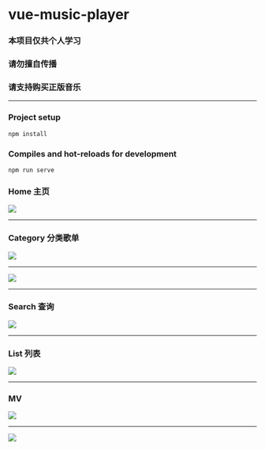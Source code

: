 # vue-music-player

### 本项目仅共个人学习
### 请勿擅自传播
### 请支持购买正版音乐

---

### Project setup

```
npm install
```

### Compiles and hot-reloads for development

```
npm run serve
```

### Home 主页

![](./src/assets/images/mkHome.png)

---

### Category 分类歌单

![](./src/assets/images/mkCategory.png)

---

![](./src/assets/images/mkPC.png)

---

### Search 查询

![](./src/assets/images/mkSearch.png)

---

### List 列表

![](./src/assets/images/mkList.png.png)

---


### MV

![](./src/assets/images/mkMV.png)

---

![](./src/assets/images/mkPC1.png)